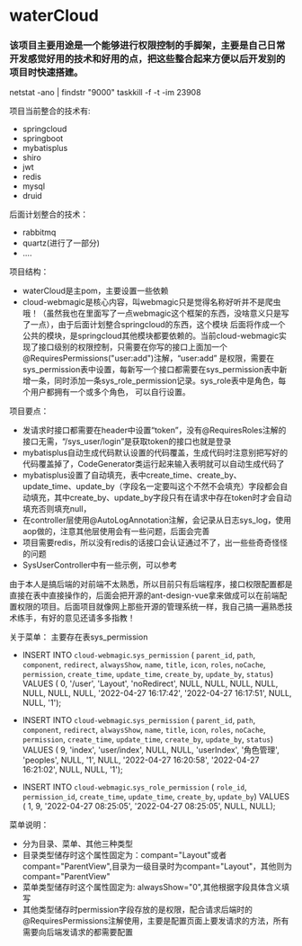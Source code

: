# waterCloud
### 该项目主要用途是一个能够进行权限控制的手脚架，主要是自己日常开发感觉好用的技术和好用的点，把这些整合起来方便以后开发别的项目时快速搭建。
netstat -ano | findstr "9000"
taskkill -f -t -im  23908

项目当前整合的技术有:
- springcloud
- springboot
- mybatisplus
- shiro
- jwt
- redis
- mysql
- druid

后面计划整合的技术：
- rabbitmq
- quartz(进行了一部分)
- ....

项目结构：
- waterCloud是主pom，主要设置一些依赖 
- cloud-webmagic是核心内容，叫webmagic只是觉得名称好听并不是爬虫哦！（虽然我也在里面写了一点webmagic这个框架的东西，没啥意义只是写了一点），由于后面计划整合springcloud的东西，这个模块
后面将作成一个公共的模块，是springcloud其他模块都要依赖的。当前cloud-webmagic实现了接口级别的权限控制，只需要在你写的接口上面加一个 @RequiresPermissions("user:add")注解，“user:add”
是权限，需要在sys_permission表中设置，每新写一个接口都需要在sys_permission表中新增一条，同时添加一条sys_role_permission记录。sys_role表中是角色，每个用户都拥有一个或多个角色，
可以自行设置。

项目要点：
- 发请求时接口都需要在header中设置“token”，没有@RequiresRoles注解的接口无需，“/sys_user/login”是获取token的接口也就是登录
- mybatisplus自动生成代码默认设置的代码覆盖，生成代码时注意别把写好的代码覆盖掉了，CodeGenerator类运行起来输入表明就可以自动生成代码了
- mybatisplus设置了自动填充，表中create_time、create_by、update_time、update_by（字段名一定要叫这个不然不会填充）字段都会自动填充，其中create_by、update_by字段只有在请求中存在token时才会自动填充否则填充null，
- 在controller层使用@AutoLogAnnotation注解，会记录从日志sys_log，使用aop做的，注意其他层使用会有一些问题，后面会完善
- 项目需要redis，所以没有redis的话接口会认证通过不了，出一些些奇奇怪怪的问题
- SysUserController中有一些示例，可以参考

由于本人是搞后端的对前端不太熟悉，所以目前只有后端程序，接口权限配置都是直接在表中直接操作的，后面会把开源的ant-design-vue拿来做成可以在前端配置权限的项目。后面项目就像网上那些开源的管理系统一样，我自己搞一遍熟悉技术练手，有好的意见还请多多指教！

关于菜单：
主要存在表sys_permission
- INSERT INTO `cloud-webmagic`.`sys_permission` ( `parent_id`, `path`, `component`, `redirect`, `alwaysShow`, `name`, `title`, `icon`, `roles`, `noCache`, `permission`, `create_time`, `update_time`, `create_by`, `update_by`, `status`) VALUES ( 0, '/user', 'Layout', 'noRedirect', NULL, NULL, NULL, NULL, NULL, NULL, NULL, '2022-04-27 16:17:42', '2022-04-27 16:17:51', NULL, NULL, '1');
  
- INSERT INTO `cloud-webmagic`.`sys_permission` ( `parent_id`, `path`, `component`, `redirect`, `alwaysShow`, `name`, `title`, `icon`, `roles`, `noCache`, `permission`, `create_time`, `update_time`, `create_by`, `update_by`, `status`) VALUES ( 9, 'index', 'user/index', NULL, NULL, 'userIndex', '角色管理', 'peoples', NULL, '1', NULL, '2022-04-27 16:20:58', '2022-04-27 16:21:02', NULL, NULL, '1');
  
- INSERT INTO `cloud-webmagic`.`sys_role_permission` ( `role_id`, `permission_id`, `create_time`, `update_time`, `create_by`, `update_by`) VALUES ( 1, 9, '2022-04-27 08:25:05', '2022-04-27 08:25:05', NULL, NULL);

菜单说明：
- 分为目录、菜单、其他三种类型
- 目录类型储存时这个属性固定为：compant="Layout"或者compant="ParentView",目录为一级目录时为compant="Layout"，其他则为compant="ParentView"
- 菜单类型储存时这个属性固定为: alwaysShow="0",其他根据字段具体含义填写
- 其他类型储存时permission字段存放的是权限，配合请求后端时的@RequiresPermissions注解使用，主要是配置页面上要发请求的方法，所有需要向后端发请求的都需要配置

